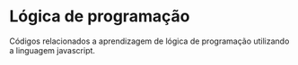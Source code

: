 # Lógica de programação

Códigos relacionados a aprendizagem de lógica de programação utilizando a linguagem javascript.


